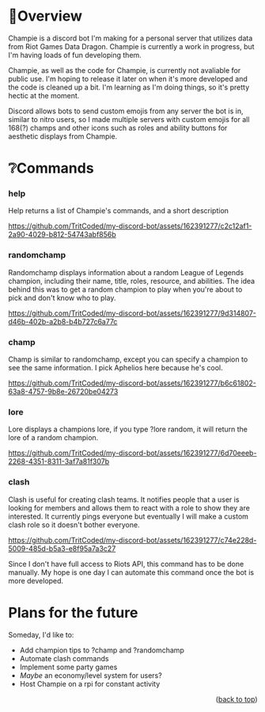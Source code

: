 <a name='readme-top'></a>

# 🤖Overview

Champie is a discord bot I'm making for a personal server that utilizes data from Riot Games Data Dragon. Champie is currently a work in progress, but I'm having loads of fun developing them.

Champie, as well as the code for Champie, is currently not avaliable for public use. I'm hoping to release it later on when it's more developed and the code is cleaned up a bit. I'm learning as I'm doing things, so it's pretty hectic at the moment.

Discord allows bots to send custom emojis from any server the bot is in, similar to nitro users, so I made multiple servers with custom emojis for all 168(?) champs and other icons such as roles and ability buttons for aesthetic displays from Champie.

# ❔Commands
### help
Help returns a list of Champie's commands, and a short description

https://github.com/TritCoded/my-discord-bot/assets/162391277/c2c12af1-2a90-4029-b812-54743abf856b

### randomchamp
Randomchamp displays information about a random League of Legends champion, including their name, title, roles, resource, and abilities. The idea behind this was to get a random champion to play when you're about to pick and don't know who to play.

https://github.com/TritCoded/my-discord-bot/assets/162391277/9d314807-d46b-402b-a2b8-b4b727c6a77c

### champ
Champ is similar to randomchamp, except you can specify a champion to see the same information. I pick Aphelios here because he's cool.

https://github.com/TritCoded/my-discord-bot/assets/162391277/b6c61802-63a8-4757-9b8e-26720be04273

### lore
Lore displays a champions lore, if you type ?lore random, it will return the lore of a random champion.

https://github.com/TritCoded/my-discord-bot/assets/162391277/6d70eeeb-2268-4351-8311-3af7a81f307b

### clash
Clash is useful for creating clash teams. It notifies people that a user is looking for members and allows them to react with a role to show they are interested. It currently pings everyone but eventually I will make a custom clash role so it doesn't bother everyone. 

https://github.com/TritCoded/my-discord-bot/assets/162391277/c74e228d-5009-485d-b5a3-e8f95a7a3c27

Since I don't have full access to Riots API, this command has to be done manually. My hope is one day I can automate this command once the bot is more developed. 

# Plans for the future
Someday, I'd like to:
- Add champion tips to ?champ and ?randomchamp
- Automate clash commands
- Implement some party games
- _Maybe_ an economy/level system for users?
- Host Champie on a rpi for constant activity

<p align="right">(<a href="#readme-top">back to top</a>)</p>
